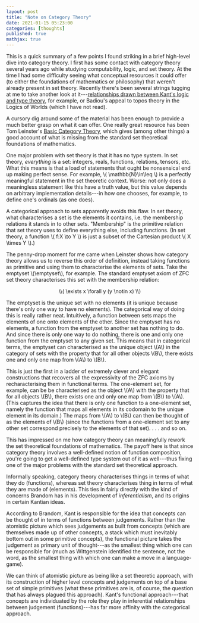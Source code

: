 ```yaml
---
layout: post
title: "Note on Category Theory"
date: 2021-01-15 05:23:00
categories: [thoughts]
published: true
mathjax: true
---
```


This is a quick summary of a few points I found striking in a brief high-level dive into category theory. I first has some contact with category theory several years ago while studying computability, logic, and set theory. At the time I had some difficulty seeing what conceptual resources it could offer (to either the foundations of mathematics or philosophy) that weren't already present in set theory. Recently there's been several strings tugging at me to take another look at it---[relationships drawn between Kant's logic and type theory]({{site.baseurl}}/assets/pdf/lof-synthetic-a-priori.pdf), for example, or Badiou's appeal to topos theory in the Logics of Worlds (which I have not read).

A cursory dig around some of the material has been enough to provide a much better grasp on what it can offer. One really great resource has been Tom Leinster's [Basic Category Theory](https://arxiv.org/pdf/1612.09375.pdf), which gives (among other things) a good account of what is missing from the standard set theoretical foundations of mathematics.

One major problem with set theory is that it has no type system. In set theory, _everything_ is a set: integers, reals, functions, relations, tensors, etc. What this means is that a load of statements that ought be nonsensical end up making perfect sense. For example, \\( \mathbb{N}\in\leq \\) is a perfectly meaningful statement in the set theoretic context. Worse: not only does a meaningless statement like this have a truth value, but this value depends on arbitrary implementation details---in how one chooses, for example, to define one's ordinals (as one does).

A categorical approach to sets apparently avoids this flaw. In set theory, what characterises a set is the elements it contains, i.e. the membership relations it stands in to other sets. "Membership" is the primitive relation that set theory uses to define everything else, including functions. (In set theory, a function \\( f:X \to Y \\) is just a subset of the Cartesian product \\( X \times Y \\).)

The penny-drop moment for me came when Leinster shows how category theory allows us to reverse this order of definition, instead taking functions as primitive and using them to characterise the elements of sets. Take the emptyset \\(\emptyset\\), for example. The standard emptyset axiom of ZFC set theory characterises this set with the membership relation:

<p align="center" markdown="1"> \\( \exists x \forall y (y \notin x) \\)</p>

The emptyset is the unique set with no elements (it is unique because there's only one way to have no elements). The categorical way of doing this is really rather neat. Intuitively, a function between sets maps the elements of one onto elements of the other. Since the emptyset has no elements, a function from the emptyset to another set has nothing to do. And since there is only one way to do nothing, there is one and only one function from the emptyset to any given set. This means that in categorical terms, the emptyset can characterised as the unique object \\(A\\) in the category of sets with the property that for all other objects \\(B\\), there exists one and only one map from \\(A\\) to \\(B\\).

This is just the first in a ladder of extremely clever and elegant constructions that recovers all the expressivity of the ZFC axioms by recharacterising them in functional terms. The one-element set, for example, can be be characterised as the object \\(A\\) with the property that for all objects \\(B\\), there exists one and only one map from \\(B\\) to \\(A\\). (This captures the idea that there is only one function to a one-element set, namely the function that maps all elements in its codomain to the unique element in its domain.) The maps from \\(A\\) to \\(B\\) can then be thought of as the elements of \\(B\\) (since the functions from a one-element set to any other set correspond precisely to the elements of that set). . . . and so on. 

This has impressed on me how category theory can meaningfully rework the set theoretical foundations of mathematics. The payoff here is that since category theory involves a well-defined notion of function composition, you're going to get a well-defined type system out of it as well---thus fixing one of the major problems with the standard set theoretical approach.

Informally speaking, category theory characterises things in terms of what they do (functions), whereas set theory characterises thing in terms of what they are made of (elements). This ties in fairly directly with the kind of concerns Brandom has in his development of _inferentialism_, and its origins in certain Kantian ideas.

According to Brandom, Kant is responsible for the idea that concepts can be thought of in terms of functions between judgements. Rather than the atomistic picture which sees judgements as built from concepts (which are themselves made up of other concepts, a stack which must inevitably bottom out in some primitive concepts), the functional picture takes the judgement as primary unit of thought---as the smallest thing which one can be responsible for (much as Wittgenstein identified the sentence, not the word, as the smallest thing with which one can make a move in a language-game).

We can think of atomistic picture as being like a set theoretic approach, with its construction of higher level concepts and judgements on top of a base set of simple primitives (what these primitives are is, of course, the question that has always plagued this approach). Kant's functional approach---that concepts are individuated by the role they play in inferential relationships between judgement (functions)---has far more affinity with the categorical approach.
